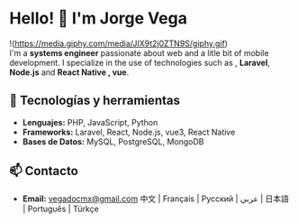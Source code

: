 # Hello! 👋 I'm Jorge Vega
!(https://media.giphy.com/media/JIX9t2j0ZTN9S/giphy.gif)  
I'm a **systems engineer** passionate about web and a litle bit of mobile development. I specialize in the use of technologies such as , **Laravel**, **Node.js** and **React Native , vue**.

## 🚀 Tecnologías y herramientas
- **Lenguajes:** PHP, JavaScript, Python
- **Frameworks:** Laravel, React, Node.js, vue3, React Native
- **Bases de Datos:** MySQL, PostgreSQL, MongoDB

## 📫 Contacto
- **Email:** vegadocmx@gmail.com
中文 | Français | Русский | عربي | 日本語 | Português | Türkçe

